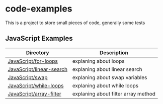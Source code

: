 # code-examples

This is a project to store small pieces of code, generally some tests

## JavaScript Examples

| Directory                                               | Description                         |
| ------------------------------------------------------- | ----------------------------------- |
| [JavaScript/for-loops](JavaScript/for-loops.js)         | explaning about loops               |
| [JavaScript/linear-search](JavaScript/linear-search.js) | explaning about linear search       |
| [JavaScript/swap](JavaScript/swap.js)                   | explaning about swap variables      |
| [JavaScript/while-loops](JavaScript/while-loops.js)     | explaning about while loops         |
| [JavaScript/array-filter](JavaScript/array-filter.js)   | explaning about filter array method |
